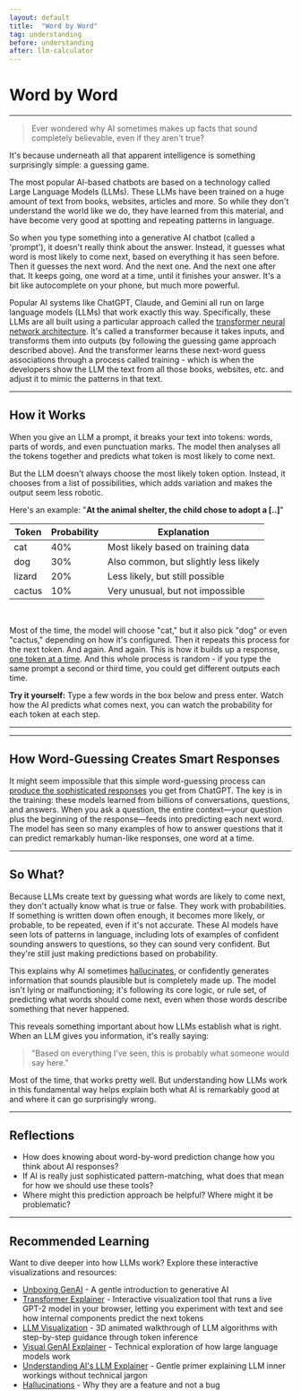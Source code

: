 ```yaml
---
layout: default
title:  "Word by Word"
tag: understanding
before: understanding
after: llm-calculator
---
```


# Word by Word

---

> Ever wondered why AI sometimes makes up facts that sound completely believable, even if they aren't true?

It's because underneath all that apparent intelligence is something surprisingly simple: a guessing game.

The most popular AI-based chatbots are based on a technology called Large Language Models (LLMs). These LLMs have been trained on a huge amount of text from books, websites, articles and more. So while they don't understand the world like we do, they have learned from this material, and have become very good at spotting and repeating patterns in language.

So when you type something into a generative AI chatbot (called a 'prompt'), it doesn't really think about the answer. Instead, it guesses what word is most likely to come next, based on everything it has seen before. Then it guesses the next word. And the next one. And the next one after that. It keeps going, one word at a time, until it finishes your answer. It's a bit like autocomplete on your phone, but much more powerful.

Popular AI systems like ChatGPT, Claude, and Gemini all run on large language models (LLMs) that work exactly this way. Specifically, these LLMs are all built using a particular approach called the [transformer neural network architecture](https://poloclub.github.io/transformer-explainer/). It's called a transformer because it takes inputs, and transforms them into outputs (by following the guessing game approach described above). And the transformer learns these next-word guess associations through a process called training - which is when the developers show the LLM the text from all those books, websites, etc. and adjust it to mimic the patterns in that text.

---

## How it Works

When you give an LLM a prompt, it breaks your text into tokens: words, parts of words, and even punctuation marks. The model then analyses all the tokens together and predicts what token is most likely to come next.

But the LLM doesn't always choose the most likely token option. Instead, it chooses from a list of possibilities, which adds variation and makes the output seem less robotic.

Here's an example: "**At the animal shelter, the child chose to adopt a [..]**"

| Token  | Probability | Explanation                        |
|--------|-------------|-----------------------------------|
| cat    | 40%         | Most likely based on training data |
| dog    | 30%         | Also common, but slightly less likely |
| lizard | 20%         | Less likely, but still possible    |
| cactus | 10%         | Very unusual, but not impossible   |

<br>

Most of the time, the model will choose "cat," but it also pick "dog" or even "cactus," depending on how it's configured. Then it repeats this process for the next token. And again. And again. This is how it builds up a response, [one token at a time](https://bbycroft.net/llm). And this whole process is random - if you type the same prompt a second or third time, you could get different outputs each time.

**Try it yourself:** Type a few words in the box below and press enter. Watch how the AI predicts what comes next, you can watch the probability for each token at each step.

---

<script
	type="module"
	src="https://gradio.s3-us-west-2.amazonaws.com/5.23.3/gradio.js"
></script>

<gradio-app src="https://willsh1997-next-token-predictor.hf.space"></gradio-app>


---

## How Word-Guessing Creates Smart Responses

It might seem impossible that this simple word-guessing process can [produce the sophisticated responses](https://www.understandingai.org/p/large-language-models-explained-with) you get from ChatGPT. The key is in the training: these models learned from billions of conversations, questions, and answers. When you ask a question, the entire context—your question plus the beginning of the response—feeds into predicting each next word. The model has seen so many examples of how to answer questions that it can predict remarkably human-like responses, one word at a time.

---

## So What?

Because LLMs create text by guessing what words are likely to come next, they don't actually know what is true or false. They work with probabilities. If something is written down often enough, it becomes more likely, or probable, to be repeated, even if it's not accurate. These AI models have seen lots of patterns in language, including lots of examples of confident sounding answers to questions, so they can sound very confident. But they're still just making predictions based on probability.

This explains why AI sometimes [hallucinates](https://casmi.northwestern.edu/news/articles/2024/the-hallucination-problem-a-feature-not-a-bug.html), or confidently generates information that sounds plausible but is completely made up. The model isn't lying or malfunctioning; it's following its core logic, or rule set, of predicting what words should come next, even when those words describe something that never happened.

This reveals something important about how LLMs establish what is right. When an LLM gives you information, it's really saying:

> "Based on everything I've seen, this is probably what someone would say here."

Most of the time, that works pretty well. But understanding how LLMs work in this fundamental way helps explain both what AI is remarkably good at and where it can go surprisingly wrong.

---

## Reflections

- How does knowing about word-by-word prediction change how you think about AI responses?
- If AI is really just sophisticated pattern-matching, what does that mean for how we should use these tools?
- Where might this prediction approach be helpful? Where might it be problematic?

---

## Recommended Learning

Want to dive deeper into how LLMs work? Explore these interactive visualizations and resources:

- [Unboxing GenAI](https://research.qut.edu.au/genailab/projects/unboxing-genai/) - A gentle introduction to generative AI
- [Transformer Explainer](https://poloclub.github.io/transformer-explainer/) - Interactive visualization tool that runs a live GPT-2 model in your browser, letting you experiment with text and see how internal components predict the next tokens
- [LLM Visualization](https://bbycroft.net/llm) - 3D animated walkthrough of LLM algorithms with step-by-step guidance through token inference
- [Visual GenAI Explainer](https://ig.ft.com/generative-ai/) - Technical exploration of how large language models work
- [Understanding AI's LLM Explainer](https://www.understandingai.org/p/large-language-models-explained-with) - Gentle primer explaining LLM inner workings without technical jargon
- [Hallucinations](https://www.anthropic.com/news/claude-character) - Why they are a feature and not a bug